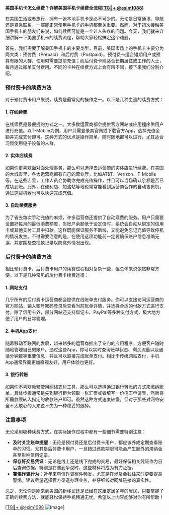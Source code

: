 **美国手机卡怎么续费？详解美国手机卡续费全流程[[TG💪+ @esim1088](https://t.me/s/esim1088)]**

在美国生活或者旅行，拥有一张本地手机卡是必不可少的。无论是日常通讯、导航还是紧急联系，一部能正常使用手机卡的手机都至关重要。然而，对于初次接触美国手机卡的朋友们来说，如何续费可能是一个让人头疼的问题。今天，我们就来详细讲解一下美国手机卡的续费流程，帮助大家轻松搞定这个难题。

首先，我们需要了解美国手机卡的主要类型。目前，美国市场上的手机卡主要分为两大类：预付费（Prepaid）和后付费（Postpaid）。预付费卡适合短期用户或预算有限的人群，使用时需要提前充值；而后付费卡则适合长期居住或工作的人士，每月通过账单支付费用。不同的卡种在续费方式上会有所不同，接下来我们分别介绍。

### 预付费卡的续费方法

对于预付费卡用户来说，续费是最常见的操作之一。以下是几种主流的续费方式：

#### 1. 在线续费
在线续费是最便捷的方式之一。大多数运营商都会提供官方网站或应用程序供用户进行充值。以T-Mobile为例，用户只需登录其官网或下载官方App，选择充值金额并完成支付即可。这种方式的优点是操作简单，随时随地都可以进行，尤其适合习惯使用电子设备的人群。

#### 2. 实体店续费
如果你更喜欢面对面处理事务，那么可以选择去运营商的实体店进行续费。在美国的大城市里，各大运营商都有自己的营业厅，比如AT&T、Verizon、T-Mobile等。在这些店里，工作人员会协助你完成充值操作，并且可以当场确认余额是否已成功到账。此外，在便利店、加油站等地也常常能看到运营商合作的自动售货机，通过这些机器也可以快速完成充值。

#### 3. 自动续费服务
为了省去每次手动充值的麻烦，许多运营商还提供了自动续费的服务。用户只需要设置好每月的最低消费额度，当账户余额低于设定值时，系统会自动从绑定的信用卡或其他支付工具中扣款。这样既能保证服务不断线，又能避免忘记充值导致停机的情况发生。不过需要注意的是，在使用这项功能前一定要确保账户信息准确无误，并定期检查扣款记录以防意外情况出现。

### 后付费卡的续费方法

相比预付费卡，后付费卡用户的续费过程相对复杂一些，但总体来说依然非常方便。以下是几种常见的后付费卡续费途径：

#### 1. 网站支付
几乎所有的后付费卡运营商都会提供在线账单支付服务。你可以直接访问运营商的官方网站，输入账号密码登录后查看当前账单详情，并选择合适的付款方式进行支付。除了信用卡外，部分网站还支持借记卡、PayPal等多种支付方式，极大地方便了用户的日常管理。

#### 2. 手机App支付
随着移动互联网的发展，越来越多的运营商推出了专门的应用程序，方便客户随时随地管理自己的账户。通过这些App，你可以实时查询账单状态、剩余流量以及通话分钟数等重要信息，并且可以直接完成账单支付。相比于传统网站支付，手机App通常界面更加直观友好，用户体验也更好。

#### 3. 银行转账
如果你不喜欢频繁使用网络支付工具，那么可以选择通过银行转账的方式来缴纳账单。具体步骤通常是先到银行柜台领取一张汇票或者填写一份电汇申请表，然后将所需款项转入指定的收款账户即可。虽然这种方式速度较慢，但对于那些对网络安全不太放心的人来说不失为一种稳妥的选择。

### 注意事项

无论采用哪种续费方式，在实际操作过程中都有一些细节需要特别注意：

- **及时关注账单提醒**：无论是预付费还是后付费卡用户，都应该养成定期查看账单的习惯。尤其是后付费卡用户，一旦错过还款期限可能会产生额外的滞纳金甚至影响信用记录。
- **保存好交易凭证**：无论是线上还是线下完成的交易，最好保留相关凭证作为日后查询依据。特别是在遇到争议时，这些材料将成为有力证据。
- **警惕诈骗行为**：近年来电信诈骗案件频发，尤其是在涉及金钱往来时更要提高警惕。建议尽量选择官方渠道办理业务，并仔细核对网址链接的真实性。

总之，无论你是刚来到美国的新移民还是已经在这里定居多年的居民，只要掌握了正确的续费方法，就能轻松保持手机畅通无忧。希望以上内容能够对你有所帮助！

[[TG💪+ @esim1088](https://t.me/s/esim1088) ![Image](https://i.postimg.cc/4NQfJmqS/Snipaste-2025-05-13-00-14-12.png)]
